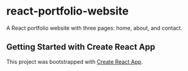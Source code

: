 # react-portfolio-website

A React portfolio website with three pages: home, about, and contact.

## Getting Started with Create React App

This project was bootstrapped with [Create React App](https://github.com/facebook/create-react-app).
